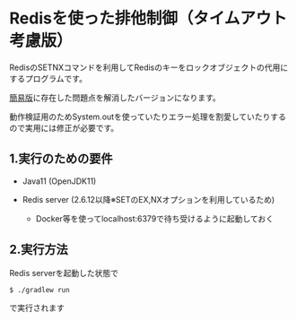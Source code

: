 # Redisを使った排他制御（タイムアウト考慮版）

RedisのSETNXコマンドを利用してRedisのキーをロックオブジェクトの代用にするプログラムです。

[簡易版](http://)に存在した問題点を解消したバージョンになります。

動作検証用のためSystem.outを使っていたりエラー処理を割愛していたりするので実用には修正が必要です。

## 1.実行のための要件

* Java11 (OpenJDK11)

* Redis server (2.6.12以降※SETのEX,NXオプションを利用しているため)
    * Docker等を使ってlocalhost:6379で待ち受けるように起動しておく

## 2.実行方法

Redis serverを起動した状態で

```
$ ./gradlew run
```

で実行されます
